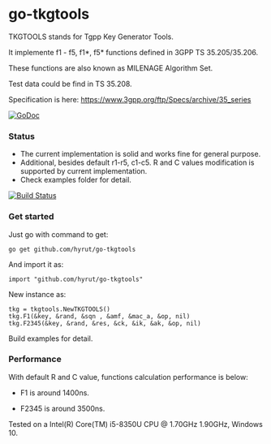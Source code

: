 # go-tkgtools

TKGTOOLS stands for Tgpp Key Generator Tools.

It implemente f1 - f5, f1*, f5* functions defined in 3GPP TS 35.205/35.206.

These functions are also known as MILENAGE Algorithm Set.

Test data could be find in TS 35.208.

Specification is here: https://www.3gpp.org/ftp/Specs/archive/35_series

[![GoDoc](https://godoc.org/github.com/hyrut/go-tkgtools?status.svg)](https://godoc.org/github.com/hyrut/go-tkgtools)

### Status
* The current implementation is solid and works fine for general purpose.
* Additional, besides default r1-r5, c1-c5. R and C values modification is supported by current implementation.
* Check examples folder for detail.

[![Build Status](https://secure.travis-ci.org/hyrut/go-tkgtools.png)](http://travis-ci.org/hyrut/go-tkgtools)

### Get started

Just go with command to get:
```
go get github.com/hyrut/go-tkgtools
```
And import it as:
```
import "github.com/hyrut/go-tkgtools"
```

New instance as:
```
tkg = tkgtools.NewTKGTOOLS()
tkg.F1(&key, &rand, &sqn , &amf, &mac_a, &op, nil)
tkg.F2345(&key, &rand, &res, &ck, &ik, &ak, &op, nil)
```
Build examples for detail.

### Performance

With default R and C value, functions calculation performance is below:

* F1 is around 1400ns.

* F2345 is around 3500ns.

Tested on a Intel(R) Core(TM) i5-8350U CPU @ 1.70GHz 1.90GHz, Windows 10.
